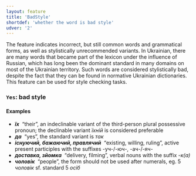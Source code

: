 ```yaml
---
layout: feature
title: 'BadStyle'
shortdef: 'whether the word is bad style'
udver: '2'
---
```


The feature indicates incorrect, but still common words and grammatical forms, as well as stylistically unrecommended variants. In Ukrainian, there are many words that became part of the lexicon under the influence of Russian, which has long been the dominant standard in many domains on most of the Ukrainian territory. Such words are considered stylistically bad, despite the fact that they can be found in normative Ukrainian dictionaries. This feature can be used for style checking tasks.

### <a name="Yes">`Yes`</a>: bad style

#### Examples


* _<b>їх</b>&nbsp;_ “their”, an indeclinable variant of the third-person plural possessive pronoun; the declinable variant _їхній_ is considered preferable 
* _<b>да</b>&nbsp;_ “yes”, the standard variant is _так_ 
* _<b>існуючий, бажаючий, правлячий</b>&nbsp;_ “existing, willing, ruling”, active present participles with the suffixes -уч-/-юч-, -ач-/-яч-  
* _<b>доставка, зйомка</b>&nbsp;_ “delivery, filming”, verbal nouns with the suffix _-к(а)_ 
* _<b>чоловік</b>&nbsp;_ “people”, the form should not be used after numerals, eg. 5 _чоловік_ sf. standard 5 _осіб_ 


<!-- Interlanguage links updated Ne 5. května 2024, 18:20:16 CEST -->

